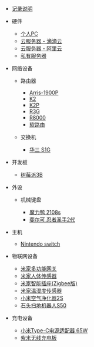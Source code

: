 - [记录说明](README.md)

- 硬件

  - [个人PC](hardware/personal/pc.md)
  - [云服务器 - 滴滴云](hardware/server/didi-cloud.md)
  - [云服务器 - 阿里云](hardware/server/aliyun-light.md)
  - [私有服务器](hardware/server/home-server.md)

- 网络设备

  - 路由器

    - [Arris-1900P](net/router/Arris-1900P.md)
    - [K2](net/router/K2.md)
    - [K2P](net/router/K2P.md)
    - [R3G](net/router/R3G.md)
    - [R8000](net/router/R8000.md)
    - [软路由](net/router/soft-router.md)

  - 交换机

    - [华三 S1G](net/switch/H3C-magic-s1g.md)

- 开发板

  - [树莓派3B](development%20board/raspberry%20pi%203B.md)

- 外设

  - 机械键盘
  
    - [魔力鸭 2108s](keyboard/ducky%202108s.md)
    - [斐尔可 忍者圣手2代](keyboard/filco%20majestouch%20convertible%202.md)

- 主机

  - [Nintendo switch](console/nintendo%20switch.md)

- 物联网设备

  - [米家多功能网关](iot/mi%20gateway%20(2nd).md)
  - [米家人体传感器](iot/mi%20body%20sensor.md)
  - [米家智能插座(Zigbee版)](iot/mi%20smart%20switch.md)
  - [米家温湿度传感器](iot/mi%20temperature%20humidity%20sensor.md)
  - [小米空气净化器2S](iot/mi%20air%20purifier%202s.md)
  - [石头扫地机器人S50](iot/mi%20rock%20sweeping%20robot.md)

- 充电设备

  - [小米Type-C电源适配器 65W](charger/mi%20type-c%20power%20charger.md)
  - [紫米无线充电板](charger/zmi%20wireless%20chareger.md)

<footer id="mb-footer"></footer>
